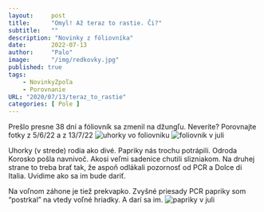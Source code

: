```yaml
---
layout:     post
title:      "Omyl! Až teraz to rastie. Či?"
subtitle:   ""
description: "Novinky z fóliovníka"
date:       2022-07-13
author:     "Palo"
image:      "/img/redkovky.jpg"
published: true
tags:
    - NovinkyZpoľa
    - Porovnanie
URL: "2020/07/13/teraz_to_rastie"
categories: [ Pole ]
---
```

Prešlo presne 38 dní a fóliovník sa zmenil na džungľu. Neveríte? Porovnajte fotky z 5/6/22 a z 13/7/22
![uhorky vo foliovniku](/img/uhorky-vo-foliaku.jpg)
![foliovnik v juli](/img/foliovnik-jul.jpg)
<!--more-->
Uhorky (v strede) rodia ako divé. Papriky nás trochu potrápili. Odroda Korosko pošla navnivoč. Akosi veľmi sadenice chutili slizniakom. Na druhej strane to treba brať tak, že aspoň odlákali pozornosť od PCR a Dolce di Italia. Uvidime ako sa im bude dariť.

Na voľnom záhone je tiež prekvapko. Zvyšné priesady PCR papriky som “postrkal” na vtedy voľné hriadky. A darí sa im.
![papriky v juli](/img/papriky-2022.jpg)

